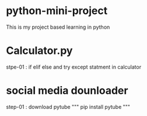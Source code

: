 # python-mini-project

This is my project based learning in python
# Calculator.py
stpe-01 : if elif else and try except statment in calculator



# social media dounloader

step-01 : download pytube 
"""
pip install pytube
"""
